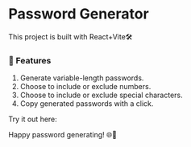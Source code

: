 # Password Generator

This project is built with React+Vite🛠️

### 🔖 Features
1. Generate variable-length passwords.<br>
2. Choose to include or exclude numbers.<br>
3. Choose to include or exclude special characters.<br>
4. Copy generated passwords with a click.<br>

Try it out here: 

Happy password generating! 🌐🔐
